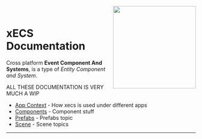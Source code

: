<img src="https://i.imgur.com/TyjrCTS.jpg" align="right" width="220px" /><br>

# xECS Documentation

Cross platform **Event Component And Systems**, is a type of *Entity Component and System*.


ALL THESE DOCUMENTATION IS VERY MUCH A WIP

* [App Context](xecs_app_context.md) - How xecs is used under different apps
* [Components](xecs_component.md) - Component stuff
* [Prefabs](xecs_prefab.md) - Prefabs topic
* [Scene](xecs_scene.md) - Scene topics


---